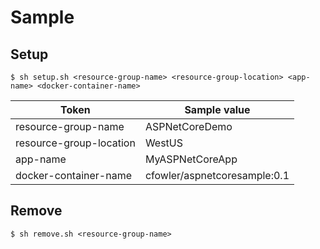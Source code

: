 # Sample

## Setup

```shell
$ sh setup.sh <resource-group-name> <resource-group-location> <app-name> <docker-container-name>
```

| Token | Sample value |
|---|---|
| resource-group-name | ASPNetCoreDemo |
| resource-group-location | WestUS |
| app-name | MyASPNetCoreApp |
| docker-container-name | cfowler/aspnetcoresample:0.1 |

## Remove

```shell
$ sh remove.sh <resource-group-name>
```
